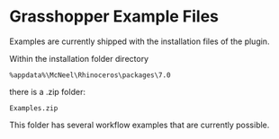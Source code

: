 # Grasshopper Example Files

Examples are currently shipped with the installation files of the plugin. 

Within the installation folder directory 

`%appdata%\McNeel\Rhinoceros\packages\7.0`

there is a .zip folder:

`Examples.zip`  

This folder has several workflow examples that are currently possible.